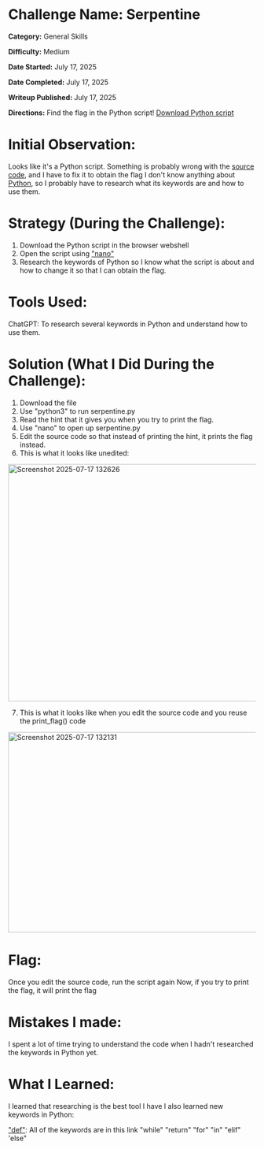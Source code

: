 # Challenge Name: Serpentine

**Category:** General Skills

**Difficulty:** Medium

**Date Started:** July 17, 2025

**Date Completed:** July 17, 2025

**Writeup Published:** July 17, 2025

**Directions:** Find the flag in the Python script! [Download Python script](https://artifacts.picoctf.net/c/36/serpentine.py) 


 # Initial Observation: 
 Looks like it's a Python script.
 Something is probably wrong with the [source code](https://en.wikipedia.org/wiki/Source_code), and I have to fix it to obtain the flag
 I don't know anything about [Python](https://www.python.org/doc/essays/blurb/), so I probably have to research what its keywords are and how to use them.

 # Strategy (During the Challenge):
1. Download the Python script in the browser webshell
2. Open the script using ["nano"](https://linuxize.com/post/how-to-use-nano-text-editor/)
3. Research the keywords of Python so I know what the script is about and how to change it so that I can obtain the flag.

 # Tools Used:

ChatGPT: To research several keywords in Python and understand how to use them.

# Solution (What I Did During the Challenge):
1. Download the file
2. Use "python3" to run serpentine.py
3. Read the hint that it gives you when you try to print the flag.
4. Use "nano" to open up serpentine.py
5. Edit the source code so that instead of printing the hint, it prints the flag instead.
6. This is what it looks like unedited:
<img width="780" height="482" alt="Screenshot 2025-07-17 132626" src="https://github.com/user-attachments/assets/e674f959-5161-42d4-91fc-1b818fb5f5c7" />


7. This is what it looks like when you edit the source code and you reuse the print_flag() code 
<img width="743" height="407" alt="Screenshot 2025-07-17 132131" src="https://github.com/user-attachments/assets/a18b8f56-635d-4555-bdd8-0349612227ca" />




# Flag: 

Once you edit the source code, run the script again
Now, if you try to print the flag, it will print the flag

# Mistakes I made:

I spent a lot of time trying to understand the code when I hadn't researched the keywords in Python yet.
   
# What I Learned:

I learned that researching is the best tool I have
I also learned new keywords in Python:

["def"](https://www.w3schools.com/python/python_ref_keywords.asp): All of the keywords are in this link
"while"
"return"
"for"
"in"
"elif"
'else"


